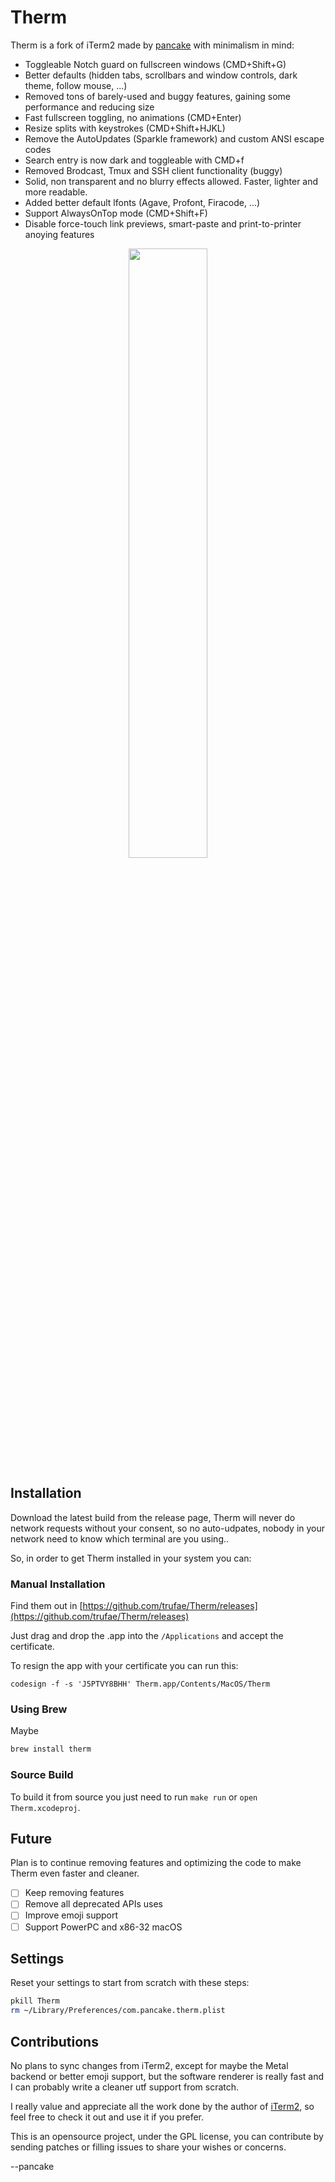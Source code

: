 # Therm

Therm is a fork of iTerm2 made by [pancake](https://infosec.exchange/@pancake) with minimalism in mind:

* Toggleable Notch guard on fullscreen windows (CMD+Shift+G)
* Better defaults (hidden tabs, scrollbars and window controls, dark theme, follow mouse, ...)
* Removed tons of barely-used and buggy features, gaining some performance and reducing size
* Fast fullscreen toggling, no animations (CMD+Enter)
* Resize splits with keystrokes (CMD+Shift+HJKL)
* Remove the AutoUpdates (Sparkle framework) and custom ANSI escape codes
* Search entry is now dark and toggleable with CMD+f
* Removed Brodcast, Tmux and SSH client functionality (buggy)
* Solid, non transparent and no blurry effects allowed. Faster, lighter and more readable.
* Added better default lfonts (Agave, Profont, Firacode, ...)
* Support AlwaysOnTop mode (CMD+Shift+F)
* Disable force-touch link previews, smart-paste and print-to-printer anoying features

<center><img src="https://github.com/trufae/Therm/blob/c933b89a4e670bb24a26d3db1a0fb820917f90ec/therm.png" width=50%></center>

## Installation

Download the latest build from the release page, Therm will never do network requests without your consent, so no auto-udpates, nobody in your network need to know which terminal are you using..

So, in order to get Therm installed in your system you can:

### Manual Installation

Find them out in [https://github.com/trufae/Therm/releases](https://github.com/trufae/Therm/releases)

Just drag and drop the .app into the `/Applications` and accept the certificate.

To resign the app with your certificate you can run this:

```
codesign -f -s 'J5PTVY8BHH' Therm.app/Contents/MacOS/Therm
```

### Using Brew

Maybe

```sh
brew install therm
```

### Source Build

To build it from source you just need to run `make run` or `open Therm.xcodeproj`.

## Future

Plan is to continue removing features and optimizing the code to make Therm even faster and cleaner.

* [ ] Keep removing features
* [ ] Remove all deprecated APIs uses
* [ ] Improve emoji support
* [ ] Support PowerPC and x86-32 macOS

## Settings

Reset your settings to start from scratch with these steps:

```sh
pkill Therm
rm ~/Library/Preferences/com.pancake.therm.plist
```

## Contributions

No plans to sync changes from iTerm2, except for maybe the Metal backend or better emoji support, but the software renderer is really fast and I can probably write a cleaner utf support from scratch.

I really value and appreciate all the work done by the author of <a href="https://iterm2.com">iTerm2</a>, so feel free to check it out and use it if you prefer.

This is an opensource project, under the GPL license, you can contribute by sending patches or filling issues to share your wishes or concerns.

--pancake
